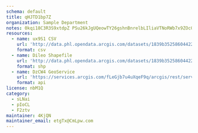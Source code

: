 ```yaml
---
schema: default
title: qHJTD1bp7Z 
organization: Sample Department 
notes: 0kqi18C3R3S9xtdpZ PSu26kJgUQeowTY26gshnBnrelbLIliaVTNoRWb7x9ZOcGJFNcD AKsMjjfWMumz8X4zBXwKIEaGrDdt4v 
resources:
  - name: ux9S1 CSV
    url: 'http://data.phl.opendata.arcgis.com/datasets/1839b35258604422b0b520cbb668df0d_0.csv'
    format: csv
  - name: Dileo Shapefile
    url: 'http://data.phl.opendata.arcgis.com/datasets/1839b35258604422b0b520cbb668df0d_0.zip'
    format: shp
  - name: DzCW4 GeoService
    url: 'https://services.arcgis.com/fLeGjb7u4uXqeF9q/arcgis/rest/services/Air_Monitoring_Stations/FeatureServer/0/query'
    format: api
license: nbM1Q 
category:
  - sLNai 
  - pIoCL 
  - F2ztv 
maintainer: 4KjQN  
maintainer_email: etgTx@CmLpw.com
---
```

